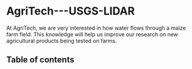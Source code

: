 # AgriTech---USGS-LIDAR

At AgriTech, we are very interested in how water flows through a maize farm field. This knowledge will help us improve our research on new agricultural products being tested on farms.

## Table of contents

